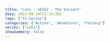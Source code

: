 ```yaml
---
title: "Loki - S01E2 - The Variant"
date: 2023-09-14T11:33:26Z
tags: ["Tv-Series"]
categories: ["Action", "Adventure", "Fantasy"]
series: ["Loki"]
showSummary: false
---
```


  <mux-player stream-type="on-demand"
  src="https://kp3d-my.sharepoint.com/personal/ryoo_kp3d_onmicrosoft_com/_layouts/15/download.aspx?share=EZzetqcC7jFGoB4PkHySc2wBqz_glEmdzzU5uf42_Y5eNw" metadata-video-title="Loki - S01E2 - The Variant" prefer-playback="mse" controls>
  </mux-player>
  
  
  <script src="https://cdn.jsdelivr.net/npm/@mux/mux-player"></script>
  
   <script id="ngIo00Vi7k6XWl2p9kPSjntLejCtXtyXRzLv5f9t02S1A" type="application/ld+json">
 {
  "@context": "https://schema.org/",
  "@type": "VideoObject",
  "name": "Loki - S01E2 - The Variant",
  "contentUrl": "https://stream.mux.com/ngIo00Vi7k6XWl2p9kPSjntLejCtXtyXRzLv5f9t02S1A.m3u8?quality=auto",
  "thumbnailUrl": "https://www.themoviedb.org/t/p/original/rsXvPMXywgPPiylJHVL1q29x7J6.jpg?width=314&fit_mode=preserve&time=25",
  "uploadDate": "2023-09-14T11:33:26Z",
}

</script>

